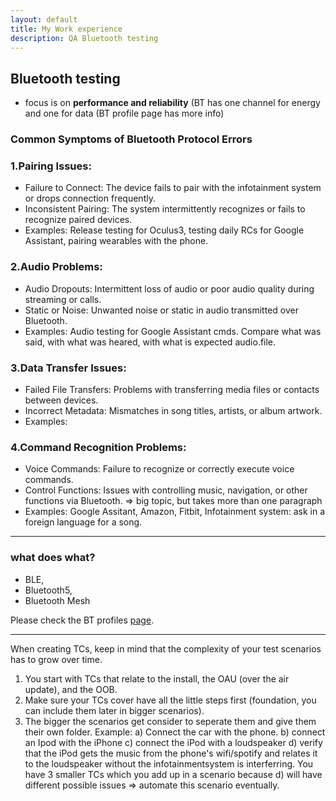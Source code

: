```yaml
---
layout: default
title: My Work experience
description: QA Bluetooth testing 
---
```


## Bluetooth testing

* focus is on **performance and reliability** (BT has one channel for energy and one for data (BT profile page has more info)

### Common Symptoms of Bluetooth Protocol Errors 

### 1.Pairing Issues:

* Failure to Connect: The device fails to pair with the infotainment system or drops connection frequently.
* Inconsistent Pairing: The system intermittently recognizes or fails to recognize paired devices.
* Examples: Release testing for Oculus3, testing daily RCs for Google Assistant, pairing wearables with the phone.
  
### 2.Audio Problems:

* Audio Dropouts: Intermittent loss of audio or poor audio quality during streaming or calls.
* Static or Noise: Unwanted noise or static in audio transmitted over Bluetooth.
* Examples: Audio testing for Google Assistant cmds. Compare what was said, with what was heared, with what is expected audio.file.

### 3.Data Transfer Issues:

* Failed File Transfers: Problems with transferring media files or contacts between devices.
* Incorrect Metadata: Mismatches in song titles, artists, or album artwork.
* Examples: 

### 4.Command Recognition Problems:

* Voice Commands: Failure to recognize or correctly execute voice commands.
* Control Functions: Issues with controlling music, navigation, or other functions via Bluetooth. => big topic, but takes more than one paragraph
* Examples: Google Assitant, Amazon, Fitbit, Infotainment system: ask in a foreign language for a song.

---

### what does what?

* BLE,
* Bluetooth5,
* Bluetooth Mesh

Please check the BT profiles [page](https://sciustechnologia.github.io/testingBluetooth/bt_profiles.html).

---

When creating TCs, keep in mind that the complexity of your test scenarios has to grow over time.
1. You start with TCs that relate to the install, the OAU (over the air update), and the OOB.
2. Make sure your TCs cover have all the little steps first (foundation, you can include them later in bigger scenarios).
3. The bigger the scenarios get consider to seperate them and give them their own folder. Example:
a) Connect the car with the phone.
b) connect an Ipod with the iPhone
c) connect the iPod with a loudspeaker
d) verify that the iPod gets the music from the phone's wifi/spotify and relates it to the loudspeaker without the infotainmentsystem is interferring.
You have 3 smaller TCs which you add up in a scenario because d) will have different possible issues => automate this scenario eventually.
